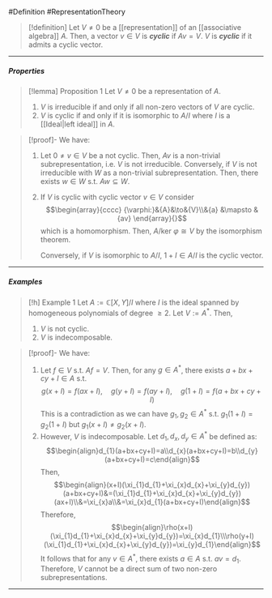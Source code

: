 #Definition #RepresentationTheory 

> [!definition]
> Let $V\neq 0$ be a [[representation]] of an [[associative algebra]] $A$. Then, a vector $v\in V$ is ***cyclic*** if $Av=V$. $V$ is ***cyclic*** if it admits a cyclic vector.
---
##### Properties
> [!lemma] Proposition 1
> Let $V\neq 0$ be a representation of $A$. 
> 1. $V$ is irreducible if and only if all non-zero vectors of $V$ are cyclic.
> 2. $V$ is cyclic if and only if it is isomorphic to $A / I$ where $I$ is a [[Ideal|left ideal]] in $A$.

> [!proof]-
> We have:
> 1. Let $0\neq v\in V$ be a not cyclic. Then, $Av$ is a non-trivial subrepresentation, i.e. $V$ is not irreducible. Conversely, if $V$ is not irreducible with $W$ as a non-trivial subrepresentation. Then, there exists $w\in W$ s.t. $Aw\subseteq W$.
> 2. If $V$ is cyclic with cyclic vector $v\in V$ consider $$\begin{array}{cccc} {\varphi:}&{A}&\to&{V}\\&{a} &\mapsto & {av} \end{array}{}$$which is a homomorphism. Then, $A / \text{ker }\varphi\cong V$ by the isomorphism theorem. 
>    
>    Conversely, if $V$ is isomorphic to $A / I$, $1+I\in A / I$ is the cyclic vector.
---
##### Examples
> [!h] Example 1
> Let $A:=\mathbb{C}[X,Y] / I$ where $I$ is the ideal spanned by homogeneous polynomials of degree $\geq 2$. Let $V:=A^{*}$. Then, 
> 1. $V$ is not cyclic.
> 2. $V$ is indecomposable.

> [!proof]-
> We have:
> 1. Let $f\in V$ s.t. $Af=V$. Then, for any $g\in A^{*}$, there exists $a+bx+cy+I\in A$ s.t. $$g(x+I)=f(ax+I),\quad g(y+I)=f(ay+I),\quad g(1+I)=f(a+bx+cy+I)$$This is a contradiction as we can have $g_{1},g_{2}\in A^{*}$ s.t. $g_{1}(1+I)=g_{2}(1+I)$ but $g_{1}(x+I)\neq g_{2}(x+I)$.
> 2. However, $V$ is indecomposable. Let $d_{1},d_{x},d_{y}\in A^{*}$ be defined as: $$\begin{align}d_{1}(a+bx+cy+I)=a\\d_{x}(a+bx+cy+I)=b\\d_{y}(a+bx+cy+I)=c\end{align}$$Then, $$\begin{align}(x+I)(\xi_{1}d_{1}+\xi_{x}d_{x}+\xi_{y}d_{y})(a+bx+cy+I)&=(\xi_{1}d_{1}+\xi_{x}d_{x}+\xi_{y}d_{y})(ax+I)\\&=\xi_{x}a\\&=\xi_{x}d_{1}(a+bx+cy+I)\end{align}$$Therefore, $$\begin{align}\rho(x+I)(\xi_{1}d_{1}+\xi_{x}d_{x}+\xi_{y}d_{y})=\xi_{x}d_{1}\\\rho(y+I)(\xi_{1}d_{1}+\xi_{x}d_{x}+\xi_{y}d_{y})=\xi_{y}d_{1}\end{align}$$
> 	It follows that for any $v\in A^{*}$, there exists $a\in A$ s.t. $av=d_{1}$. Therefore, $V$ cannot be a direct sum of two non-zero subrepresentations.
---